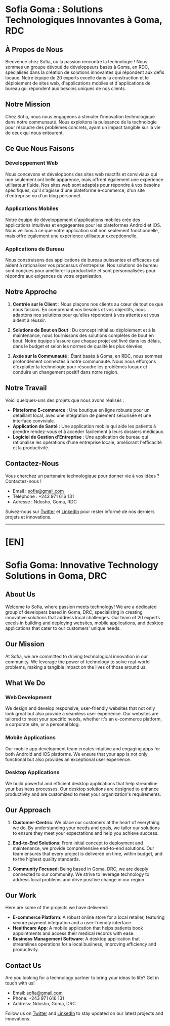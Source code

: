# Sofia Goma : Solutions Technologiques Innovantes à Goma, RDC

## À Propos de Nous

Bienvenue chez Sofia, où la passion rencontre la technologie ! Nous sommes un groupe dévoué de développeurs basés à Goma, en RDC, spécialisés dans la création de solutions innovantes qui répondent aux défis locaux. Notre équipe de 20 experts excelle dans la construction et le déploiement de sites web, d'applications mobiles et d'applications de bureau qui répondent aux besoins uniques de nos clients.

## Notre Mission

Chez Sofia, nous nous engageons à stimuler l'innovation technologique dans notre communauté. Nous exploitons la puissance de la technologie pour résoudre des problèmes concrets, ayant un impact tangible sur la vie de ceux qui nous entourent.

## Ce Que Nous Faisons

### Développement Web

Nous concevons et développons des sites web réactifs et conviviaux qui non seulement ont belle apparence, mais offrent également une expérience utilisateur fluide. Nos sites web sont adaptés pour répondre à vos besoins spécifiques, qu'il s'agisse d'une plateforme e-commerce, d'un site d'entreprise ou d'un blog personnel.

### Applications Mobiles

Notre équipe de développement d'applications mobiles crée des applications intuitives et engageantes pour les plateformes Android et iOS. Nous veillons à ce que votre application soit non seulement fonctionnelle, mais offre également une expérience utilisateur exceptionnelle.

### Applications de Bureau

Nous construisons des applications de bureau puissantes et efficaces qui aident à rationaliser vos processus d'entreprise. Nos solutions de bureau sont conçues pour améliorer la productivité et sont personnalisées pour répondre aux exigences de votre organisation.

## Notre Approche

1. **Centrée sur le Client** : Nous plaçons nos clients au cœur de tout ce que nous faisons. En comprenant vos besoins et vos objectifs, nous adaptons nos solutions pour qu'elles répondent à vos attentes et vous aident à réussir.

2. **Solutions de Bout en Bout** : Du concept initial au déploiement et à la maintenance, nous fournissons des solutions complètes de bout en bout. Notre équipe s'assure que chaque projet est livré dans les délais, dans le budget et selon les normes de qualité les plus élevées.

3. **Axée sur la Communauté** : Étant basés à Goma, en RDC, nous sommes profondément connectés à notre communauté. Nous nous efforçons d'exploiter la technologie pour résoudre les problèmes locaux et conduire un changement positif dans notre région.

## Notre Travail

Voici quelques-uns des projets que nous avons réalisés :

- **Plateforme E-commerce** : Une boutique en ligne robuste pour un détaillant local, avec une intégration de paiement sécurisée et une interface conviviale.
- **Application de Santé** : Une application mobile qui aide les patients à prendre rendez-vous et à accéder facilement à leurs dossiers médicaux.
- **Logiciel de Gestion d'Entreprise** : Une application de bureau qui rationalise les opérations d'une entreprise locale, améliorant l'efficacité et la productivité.

## Contactez-Nous

Vous cherchez un partenaire technologique pour donner vie à vos idées ? Contactez-nous !

- Email : sofia@gmail.com
- Téléphone : +243 971 616 131
- Adresse : Ndosho, Goma, RDC

Suivez-nous sur [Twitter](https://twitter.com/SofiaGomaDRC) et [LinkedIn](https://www.linkedin.com/company/sofia-goma-drc) pour rester informé de nos derniers projets et innovations.

---

# [EN]

# Sofia Goma: Innovative Technology Solutions in Goma, DRC

## About Us

Welcome to Sofia, where passion meets technology! We are a dedicated group of developers based in Goma, DRC, specializing in creating innovative solutions that address local challenges. Our team of 20 experts excels in building and deploying websites, mobile applications, and desktop applications that cater to our customers' unique needs.

## Our Mission

At Sofia, we are committed to driving technological innovation in our community. We leverage the power of technology to solve real-world problems, making a tangible impact on the lives of those around us.

## What We Do

### Web Development

We design and develop responsive, user-friendly websites that not only look great but also provide a seamless user experience. Our websites are tailored to meet your specific needs, whether it's an e-commerce platform, a corporate site, or a personal blog.

### Mobile Applications

Our mobile app development team creates intuitive and engaging apps for both Android and iOS platforms. We ensure that your app is not only functional but also provides an exceptional user experience.

### Desktop Applications

We build powerful and efficient desktop applications that help streamline your business processes. Our desktop solutions are designed to enhance productivity and are customized to meet your organization's requirements.

## Our Approach

1. **Customer-Centric**: We place our customers at the heart of everything we do. By understanding your needs and goals, we tailor our solutions to ensure they meet your expectations and help you achieve success.

2. **End-to-End Solutions**: From initial concept to deployment and maintenance, we provide comprehensive end-to-end solutions. Our team ensures that every project is delivered on time, within budget, and to the highest quality standards.

3. **Community Focused**: Being based in Goma, DRC, we are deeply connected to our community. We strive to leverage technology to address local problems and drive positive change in our region.

## Our Work

Here are some of the projects we have delivered:

- **E-commerce Platform**: A robust online store for a local retailer, featuring secure payment integration and a user-friendly interface.
- **Healthcare App**: A mobile application that helps patients book appointments and access their medical records with ease.
- **Business Management Software**: A desktop application that streamlines operations for a local business, improving efficiency and productivity.

## Contact Us

Are you looking for a technology partner to bring your ideas to life? Get in touch with us!

- Email: sofia@gmail.com
- Phone: +243 971 616 131
- Address: Ndosho, Goma, DRC

Follow us on [Twitter](https://twitter.com/SofiaGomaDRC) and [LinkedIn](https://www.linkedin.com/company/sofia-goma-drc) to stay updated on our latest projects and innovations.


